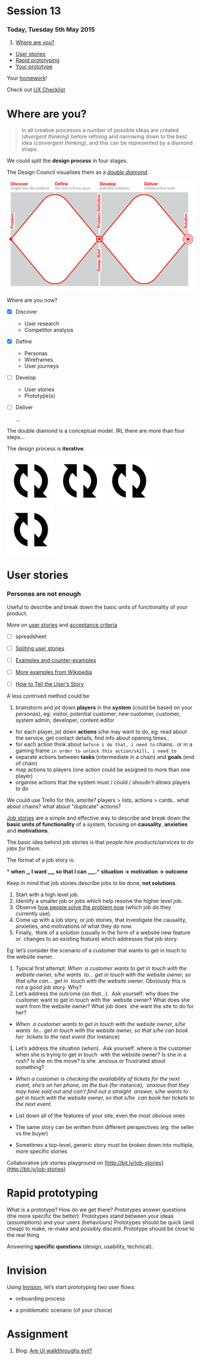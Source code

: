 # Session 13	

### Today, Tuesday 5th May 2015

1. [Where are you?](#where-are-you)
* [User stories](#user-stories)
* [Rapid prototyping](#rapid-prototyping)
* [Your prototype](#invision)

Your [homework](#assignment)!

<!--* User-testing: A/B testing and analytics-->

Check out [UX Checklist](http://uxchecklist.github.io)


# Where are you?

> In all creative processes a number of possible ideas are created (*divergent thinking*) before refining and narrowing down to the best idea (*convergent thinking*), and this can be represented by a diamond shape. 

We could split the **design process** in four stages. 

The Design Council visualises them as a [*double diamond*](#http://www.designcouncil.org.uk/news-opinion/design-process-what-double-diamond).

[![](assets/design-double-diamond.png)](http://www.designcouncil.org.uk/news-opinion/design-process-what-double-diamond)

Where are you now?

<!-- At the start of the Develop phase -->

- [x] Discover
	
	* User research
	* Competitor analysis
	
- [x] Define
	
	* Personas
	* Wireframes
	* User journeys
	
- [ ] Develop
	
	* User stories
	* Prototype(s)
	
- [ ] Deliver
	
	...
	
The double diamond is a conceptual model. IRL there are more than four steps...

The design process is **iterative**. 

![](assets/spinning-arrows.gif) ![](assets/spinning-arrows.gif) ![](assets/spinning-arrows.gif) ![](assets/spinning-arrows.gif)
	

# User stories






### Personas are not enough








Useful to describe and break down the basic units of functionality of your product.

More on [user stories](http://www.usabilitycounts.com/2013/10/11/why-i-love-user-stories) and [acceptance criteria](http://www.agilelearninglabs.com/2013/04/user-story-splitting-three/)

- [ ] spreadsheet





- [ ] [Spliting user stories](http://www.agilelearninglabs.com/2013/05/new-quick-reference-guide-for-splitting-user-stories)
- [ ] [Examples and counter-examples](http://blogs.collab.net/agile/user-story-examples-and-counterexamples)
- [ ] [More examples from Wikipedia](http://en.wikipedia.org/wiki/User_story#Examples)
- [ ] [How to Tell the User’s Story](https://www.newfangled.com/how-to-tell-the-users-story/)

A less contrived method could be

1. brainstorm and jot down **players** in the **system** (could be based on your personas), eg: visitor, potential customer, new customer, customer, system admin, developer, content editor
* for each player, jot down **actions** s/he may want to do, eg: read about the service, get contact details, find info about opening times.. 
* for each action think about `before i do that, i need to` chains.. or in a gaming frame `in order to unlock this action/skill, i need to`
* separate actions between **tasks** (intermediate in a chain) and **goals** (end of chain) 
* map actions to players (one action could be assigned to more than one player)
* organise actions that the system must / could / shoudn't allows players to do

We could use Trello for this, amirite? players > lists, actions > cards.. what about chains? what about "duplicate" actions?












[Job stories](http://insideintercom.io/using-job-stories-design-features-ui-ux/) are a simple and effective way to describe and break down the **basic units of functionality** of a system, focusing on **causality**, **anxieties** and **motivations**.

The basic idea behind job stories is that _people hire products/services to do jobs for them._

The format of a job story is:

<undefined>*   **when _, I want __, so that I can ___.***   **situation → motivation → outcome**</undefined>

Keep in mind that job stories describe jobs to be done, **not solutions**.

1.  Start with a high level job.
2.  Identify a smaller job or jobs which help resolve the higher level job.
3.  Observe [how people solve the problem now](http://insideintercom.io/making-things-people-want/) (which job do they currently use).
4.  Come up with a job story, or job stories, that investigate the causality, anxieties, and motivations of what they do now.
5.  Finally,  think of a solution (usually in the form of a website new feature or  changes to an existing feature) which addresses that job story.

Eg: let’s consider the scenario of a customer that wants to get in touch to the website owner.

1.  Typical first attempt: _When  a customer wants to get in touch with the website owner, s/he wants  to... get in touch with the website owner, so that s/he can... get in  touch with the website owner._ Obviously this is not a good job story. Why?
2.  Let’s address the outcome (_so that..._).  Ask yourself: why does the customer want to get in touch with the  website owner? What does she want from the website owner? What job does  she want the site to do for her?

*   _When  a customer wants to get in touch with the website owner, s/he wants  to... get in touch with the website owner, so that s/he can book her  tickets to the next event_ (for instance) 

1.  Let’s address the situation (_when_).  Ask yourself: where is the customer when she is trying to get in touch  with the website owner? Is she in a rush? Is she on the move? Is she  anxious or frustrated about something?

*   _When a customer is checking the availability of tickets for the next event, she’s on her phone, on the bus_ (for instance)_,  anxious that they may have sold out and can’t find out a straight  answer, s/he wants to get in touch with the website owner, so that s/he  can book her tickets to the next event._

*   List down all of the features of your site, even the most obvious ones
*   The same story can be written from different perspectives (eg: the seller vs the buyer)
*   Sometimes a top-level, generic story must be broken down into multiple, more specific stories

Collaborative job stories playground on [](http://bit.ly/job-stories)[http://bit.ly/job-stories](http://bit.ly/job-stories)















# Rapid prototyping

What is a prototype? How do we get there?
Prototypes answer questions (the more specific the better).
Prototypes stand between your ideas (assumptions) and your users (behaviours)
Prototypes should be quick (and cheap) to make, re-make and possibly discard.
Prototype should be close to the real thing


Answering **specific questions** (design, usability, technical).




# Invision

Using [Invision](http://blog.invisionapp.com/6-ways-to-save-time-in-rapid-prototyping), let’s start prototyping two user flows:

* onboarding process

* a problematic scenario (of your choice)

# Assignment

1. Blog: [Are UI walkthroughs evil?](http://tapity.com/are-ui-walkthroughs-evil) 